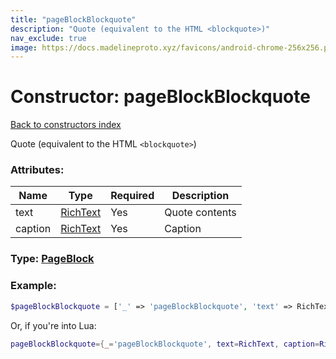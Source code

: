 ```yaml
---
title: "pageBlockBlockquote"
description: "Quote (equivalent to the HTML <blockquote>)"
nav_exclude: true
image: https://docs.madelineproto.xyz/favicons/android-chrome-256x256.png
---
```

# Constructor: pageBlockBlockquote  
[Back to constructors index](index.md)



Quote (equivalent to the HTML `<blockquote>`)

### Attributes:

| Name     |    Type       | Required | Description |
|----------|---------------|----------|-------------|
|text|[RichText](../types/RichText.md) | Yes|Quote contents|
|caption|[RichText](../types/RichText.md) | Yes|Caption|



### Type: [PageBlock](../types/PageBlock.md)


### Example:

```php
$pageBlockBlockquote = ['_' => 'pageBlockBlockquote', 'text' => RichText, 'caption' => RichText];
```  


Or, if you're into Lua:

```lua
pageBlockBlockquote={_='pageBlockBlockquote', text=RichText, caption=RichText}

```


